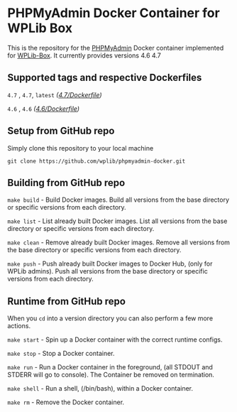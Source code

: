 # PHPMyAdmin Docker Container for WPLib Box
This is the repository for the [PHPMyAdmin](https://www.phpmyadmin.net/) Docker container implemented for [WPLib-Box](https://github.com/wplib/wplib-box).
It currently provides versions 4.6 4.7


## Supported tags and respective Dockerfiles

`4.7` , `4.7`, `latest` _([4.7/Dockerfile](https://github.com/wplib/phpmyadmin-docker/blob/master/4.7/Dockerfile))_

`4.6` , `4.6` _([4.6/Dockerfile](https://github.com/wplib/phpmyadmin-docker/blob/master/4.6/Dockerfile))_


## Setup from GitHub repo
Simply clone this repository to your local machine

`git clone https://github.com/wplib/phpmyadmin-docker.git`


## Building from GitHub repo
`make build` - Build Docker images. Build all versions from the base directory or specific versions from each directory.


`make list` - List already built Docker images. List all versions from the base directory or specific versions from each directory.


`make clean` - Remove already built Docker images. Remove all versions from the base directory or specific versions from each directory.


`make push` - Push already built Docker images to Docker Hub, (only for WPLib admins). Push all versions from the base directory or specific versions from each directory.


## Runtime from GitHub repo
When you `cd` into a version directory you can also perform a few more actions.

`make start` - Spin up a Docker container with the correct runtime configs.


`make stop` - Stop a Docker container.


`make run` - Run a Docker container in the foreground, (all STDOUT and STDERR will go to console). The Container be removed on termination.


`make shell` - Run a shell, (/bin/bash), within a Docker container.


`make rm` - Remove the Docker container.



